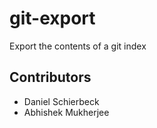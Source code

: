 # git-export

Export the contents of a git index

## Contributors

* Daniel Schierbeck
* Abhishek Mukherjee
